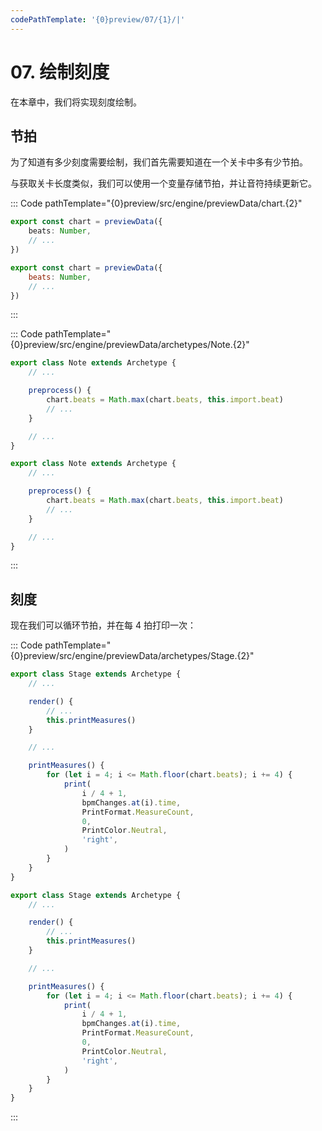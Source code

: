 ```yaml
---
codePathTemplate: '{0}preview/07/{1}/|'
---
```


# 07. 绘制刻度

在本章中，我们将实现刻度绘制。

## 节拍

为了知道有多少刻度需要绘制，我们首先需要知道在一个关卡中多有少节拍。

与获取关卡长度类似，我们可以使用一个变量存储节拍，并让音符持续更新它。

::: Code pathTemplate="{0}preview/src/engine/previewData/chart.{2}"

```ts
export const chart = previewData({
    beats: Number,
    // ...
})
```

```js
export const chart = previewData({
    beats: Number,
    // ...
})
```

:::

::: Code pathTemplate="{0}preview/src/engine/previewData/archetypes/Note.{2}"

```ts
export class Note extends Archetype {
    // ...

    preprocess() {
        chart.beats = Math.max(chart.beats, this.import.beat)
        // ...
    }

    // ...
}
```

```js
export class Note extends Archetype {
    // ...

    preprocess() {
        chart.beats = Math.max(chart.beats, this.import.beat)
        // ...
    }

    // ...
}
```

:::

## 刻度

现在我们可以循环节拍，并在每 4 拍打印一次：

::: Code pathTemplate="{0}preview/src/engine/previewData/archetypes/Stage.{2}"

```ts
export class Stage extends Archetype {
    // ...

    render() {
        // ...
        this.printMeasures()
    }

    // ...

    printMeasures() {
        for (let i = 4; i <= Math.floor(chart.beats); i += 4) {
            print(
                i / 4 + 1,
                bpmChanges.at(i).time,
                PrintFormat.MeasureCount,
                0,
                PrintColor.Neutral,
                'right',
            )
        }
    }
}
```

```js
export class Stage extends Archetype {
    // ...

    render() {
        // ...
        this.printMeasures()
    }

    // ...

    printMeasures() {
        for (let i = 4; i <= Math.floor(chart.beats); i += 4) {
            print(
                i / 4 + 1,
                bpmChanges.at(i).time,
                PrintFormat.MeasureCount,
                0,
                PrintColor.Neutral,
                'right',
            )
        }
    }
}
```

:::
